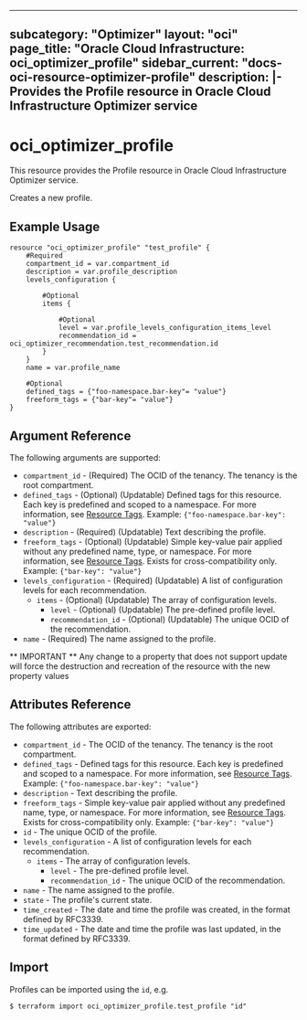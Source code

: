 
---
subcategory: "Optimizer"
layout: "oci"
page_title: "Oracle Cloud Infrastructure: oci_optimizer_profile"
sidebar_current: "docs-oci-resource-optimizer-profile"
description: |-
  Provides the Profile resource in Oracle Cloud Infrastructure Optimizer service
---

# oci_optimizer_profile
This resource provides the Profile resource in Oracle Cloud Infrastructure Optimizer service.

Creates a new profile.


## Example Usage

```hcl
resource "oci_optimizer_profile" "test_profile" {
	#Required
	compartment_id = var.compartment_id
	description = var.profile_description
	levels_configuration {

		#Optional
		items {

			#Optional
			level = var.profile_levels_configuration_items_level
			recommendation_id = oci_optimizer_recommendation.test_recommendation.id
		}
	}
	name = var.profile_name

	#Optional
	defined_tags = {"foo-namespace.bar-key"= "value"}
	freeform_tags = {"bar-key"= "value"}
}
```

## Argument Reference

The following arguments are supported:

* `compartment_id` - (Required) The OCID of the tenancy. The tenancy is the root compartment.
* `defined_tags` - (Optional) (Updatable) Defined tags for this resource. Each key is predefined and scoped to a namespace. For more information, see [Resource Tags](https://docs.cloud.oracle.com/iaas/Content/General/Concepts/resourcetags.htm).  Example: `{"foo-namespace.bar-key": "value"}` 
* `description` - (Required) (Updatable) Text describing the profile.
* `freeform_tags` - (Optional) (Updatable) Simple key-value pair applied without any predefined name, type, or namespace. For more information, see [Resource Tags](https://docs.cloud.oracle.com/iaas/Content/General/Concepts/resourcetags.htm). Exists for cross-compatibility only.  Example: `{"bar-key": "value"}` 
* `levels_configuration` - (Required) (Updatable) A list of configuration levels for each recommendation.
	* `items` - (Optional) (Updatable) The array of configuration levels.
		* `level` - (Optional) (Updatable) The pre-defined profile level.
		* `recommendation_id` - (Optional) (Updatable) The unique OCID of the recommendation.
* `name` - (Required) The name assigned to the profile.


** IMPORTANT **
Any change to a property that does not support update will force the destruction and recreation of the resource with the new property values

## Attributes Reference

The following attributes are exported:

* `compartment_id` - The OCID of the tenancy. The tenancy is the root compartment.
* `defined_tags` - Defined tags for this resource. Each key is predefined and scoped to a namespace. For more information, see [Resource Tags](https://docs.cloud.oracle.com/iaas/Content/General/Concepts/resourcetags.htm).  Example: `{"foo-namespace.bar-key": "value"}` 
* `description` - Text describing the profile.
* `freeform_tags` - Simple key-value pair applied without any predefined name, type, or namespace. For more information, see [Resource Tags](https://docs.cloud.oracle.com/iaas/Content/General/Concepts/resourcetags.htm). Exists for cross-compatibility only.  Example: `{"bar-key": "value"}` 
* `id` - The unique OCID of the profile.
* `levels_configuration` - A list of configuration levels for each recommendation.
	* `items` - The array of configuration levels.
		* `level` - The pre-defined profile level.
		* `recommendation_id` - The unique OCID of the recommendation.
* `name` - The name assigned to the profile.
* `state` - The profile's current state.
* `time_created` - The date and time the profile was created, in the format defined by RFC3339.
* `time_updated` - The date and time the profile was last updated, in the format defined by RFC3339.

## Import

Profiles can be imported using the `id`, e.g.

```
$ terraform import oci_optimizer_profile.test_profile "id"
```

